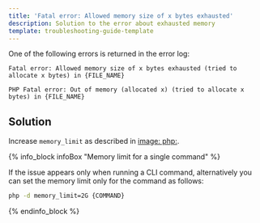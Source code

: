 ```yaml
---
title: 'Fatal error: Allowed memory size of x bytes exhausted'
description: Solution to the error about exhausted memory
template: troubleshooting-guide-template
---
```


One of the following errors is returned in the error log:

```text
Fatal error: Allowed memory size of x bytes exhausted (tried to allocate x bytes) in {FILE_NAME}
```

```text
PHP Fatal error: Out of memory (allocated x) (tried to allocate x bytes) in {FILE_NAME}
```



## Solution

Increase `memory_limit` as described in [image: php:](/docs/scos/dev/the-docker-sdk/{{site.version}}/deploy-file/deploy-file-reference-1.0.html#image-php).


{% info_block infoBox "Memory limit for a single command" %}

If the issue appears only when running a CLI command, alternatively you can set the memory limit only for the command as follows:

```bash
php -d memory_limit=2G {COMMAND}
```

{% endinfo_block %}
